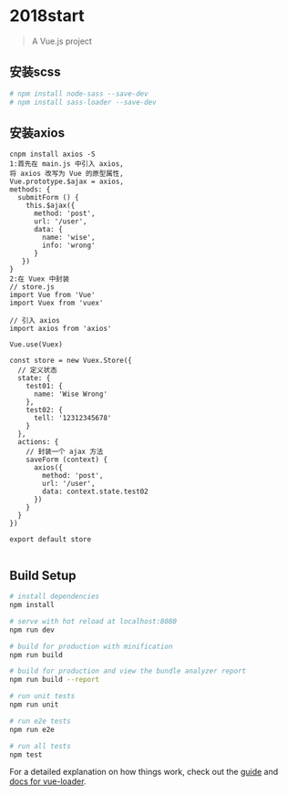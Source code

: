 # 2018start

> A Vue.js project
## 安装scss
``` bash
# npm install node-sass --save-dev
# npm install sass-loader --save-dev
```

## 安装axios
``` 安装方式
cnpm install axios -S
1:首先在 main.js 中引入 axios,
将 axios 改写为 Vue 的原型属性,
Vue.prototype.$ajax = axios,
methods: {
  submitForm () {
    this.$ajax({
      method: 'post',
      url: '/user',
      data: {
        name: 'wise',
        info: 'wrong'
      }
   })
}
2:在 Vuex 中封装
// store.js
import Vue from 'Vue'
import Vuex from 'vuex'

// 引入 axios
import axios from 'axios'

Vue.use(Vuex)

const store = new Vuex.Store({
  // 定义状态
  state: {
    test01: {
      name: 'Wise Wrong'
    },
    test02: {
      tell: '12312345678'
    }
  },
  actions: {
    // 封装一个 ajax 方法
    saveForm (context) {
      axios({
        method: 'post',
        url: '/user',
        data: context.state.test02
      })
    }
  }
})

export default store
    

```

## Build Setup

``` bash
# install dependencies
npm install

# serve with hot reload at localhost:8080
npm run dev

# build for production with minification
npm run build

# build for production and view the bundle analyzer report
npm run build --report

# run unit tests
npm run unit

# run e2e tests
npm run e2e

# run all tests
npm test
```

For a detailed explanation on how things work, check out the [guide](http://vuejs-templates.github.io/webpack/) and [docs for vue-loader](http://vuejs.github.io/vue-loader).





